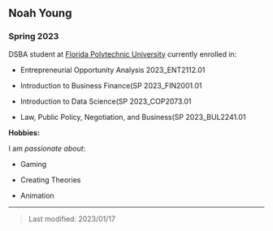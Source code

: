 ## Noah Young

### Spring 2023

DSBA student at [Florida Polytechnic University](https://www.floridapoly.edu) currently enrolled in: 

- Entrepreneurial Opportunity Analysis 2023_ENT2112.01

- Introduction to Business Finance(SP 2023_FIN2001.01

- Introduction to Data Science(SP 2023_COP2073.01

- Law, Public Policy, Negotiation, and Business(SP 2023_BUL2241.01

**Hobbies:**

I am _passionate about_: 

- Gaming

- Creating Theories

- Animation

***

> Last modified: 2023/01/17
